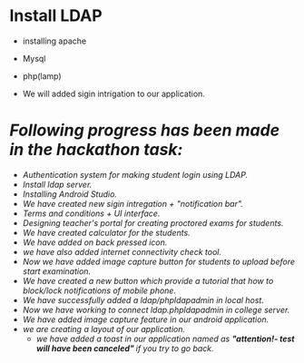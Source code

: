 
# Install LDAP
- installing apache
- Mysql
- php(lamp)

- We will added sigin intrigation to our application.

# <i>Following progress has been made in the hackathon task:
- Authentication system for making student login using LDAP.
- Install ldap server.
- Installing Android Studio. 
- We have created new sigin intregation + "notification bar".
- Terms and conditions + UI interface. 
- Designing teacher's portal for creating proctored exams for students.
- We have created calculator for the students. 
- We have added on back pressed icon.
- we have also added internet connectivity check tool.
- Now we have added image capture button for students to upload before start examination.
- We have created a new button which provide a tutorial that how to block/lock notifications of mobile phone.
- We have successfully added a ldap/phpldapadmin in local host.
- Now we have working to connect ldap.phpldapadmin in college server.
- We have added image capture feature in our android application.
- we are creating a layout of our application.
  - we have added a toast in our application named as <b> "attention!- test will have been canceled" </b>if you try to go back.

